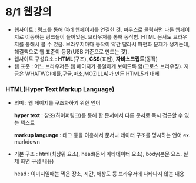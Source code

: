 # 8/1 웹강의

- 웹사이트 : 링크를 통해 여러 웹페이지를 연결한 것. 마우스로 클릭하면 다른 웹페이지로 이동하는 링크들이 들어있음. 브라우저를 통해 동작함. HTML 문서도 브라우저를 통해서 볼 수 있음. 브라우저마다 동작이 약간 달라서 파편화 문제가 생기는데, 해결책으로 웹 표준이 등장(USB 기준으로 만드는 것).
- 웹사이트 구성요소 : **HTML**(구조), **CSS**(표현), **자바스크립트**(동작)
- 웹 표준 : 어느 브라우저든 웹 페이지가 동일하게 보이도록 함(크로스 브라우징). 지금은 WHATWG(애플,구글,마소,MOZILLA)가 만든 HTML5가 대세

### **HTML(Hyper Text Markup Language)**

- 의미 : 웹 페이지를 구조화하기 위한 언어
  
  **hyper text** : 참조(하이퍼링크)를 통해 한 문서에서 다른 문서로 즉시 접근할 수 있는 텍스트
  
  **markup language** : 태그 등을 이용해서 문서나 데이터 구조를 명시하는 언어 ex. markdown

- 기본 구조 : html(최상위 요소), head(문서 메타데이터 요소), body(본문 요소. 실제 화면 구성 내용)
  
  head : 이미지일때는 찍은 장소, 시간, 해상도 등 브라우저에 나타나지 않는 내용 <title>, <html>, <link>, <script>…
  
  **요소 element** : 시작&종료태그와 내용으로 구성 <h1>contents<h1>
  
  내용이 없는 태그도 존재(닫는 태그 없는 경우) ex. br, hr, img, link…
  
  요소는 중첩될 수 있음
  
  **속성 attribute** : 경로와 크기와 같은 추가적인 정보를 제공하며 요소의 시작 태그에 작성. 보통 이름과 값이 한 쌍으로 존재
  
  태그와 상관없이 사용가능한 속성(HTML global attribute)
  
  -id : 문서 전체에서 유일한 고유 식별자 지정
  
  -class : 공백으로 구분된 해당 요소의 클래스 목록
  
  -data : 페이지에 개인 사용자 정의 데이터 저장
  
  **시맨틱 태그** : HTML 태그가 특정 목적 semantic value를 가지는 것. 코드의 가독성을 높일 수 있음. ex. header, nav, aside, section, article, footer
  
  **렌더링 rendering** : 웹사이트 코드를 사용자가 보게 되는 웹사이트로 바꾸는 과정
  
  **DOM 트리 (Document Object Model)** : html문서를 브라우저에서 렌더링 하기위한 구조

- HTML 문서 구조화
  
  HTML 요소는 **인라인**(글자처럼 취급, 줄바꿈x), **블록 요소**(한 줄 모두 사용, 줄바꿈o)로 나뉨
  
  ex. <a>, <br>, <span>, <p>, <div> …
  
  **form** : 정보를 서버에 제출하기 위해 사용하는 태그 ex. form action=”search” method=”GET”
  
  input: name, value, required ex. input type=”text” name=”q”. value는 기본값
  
  input label : label을 클릭해서 input을 활성화시킴. 사용자가 웹 환경에서 편하게 사용할 수 있음. <input>에 id 속성, <label>에 for 속성 활용. checkbox는 다중 선택일때, radio는 단일선택일때 사용

### CSS (Cascading Style Sheets)

의미 : 스타일을 지정하기 위한 언어

형식 : h1(선택자) { color(속성) : blue(값); }

- 정의 방법
  
  -인라인 : 해당 태그에 직접 style 속성 적음
  
  -내부 참조 : <head> 내 <style>에 작성
  
  -**외부 참조** : 외부 css 파일을 <head> 내 <link>를 통해 불러옴

- CSS selectors : 기본 선택자(전체 선택자, 요소 선택자, 클래스 선택자, id 선택자, 속성 선택자), 결합자(자손,자식 결합자, 형제 결합자), 의사 클래스

- **기본 선택자 selectors**
  
  -요소 선택자 : 태그를 직접 선택
  
  -클래스 선택자 : ‘.’로 시작. 해당 클래스가 적용된 항목 선택
  
  -id 선택자 : ‘#’로 시작. 해당 id가 적용된 항목 선택. 한 파일에 하나만 사용

- **결합자 combinators**
  
  -**자손 결합자** : **space** 공백을 통해 지정된 하위 항목 모두에 스타일 적용됨 ex. box p {~~~} 로 정의하면 box 하위의 모든 <p>에 적용됨
  
  -**자식 결합자** : ‘**>**’를 통해 지정된 요소 바로 밑에 있는 하위요소에만 스타일 적용됨 ex. box > p {~~~} 로 정의하면 box 바로 밑에 있는 <p>에만 적용됨
  
  -**인접형제 결합자** : ‘**+**’를 통해 지정된 요소 바로 밑에 있는 요소( 하위요소x)에만 스타일 적용됨. ex. box + p {~~~}로 정의하면 box 바로 밑에 있는 <p>에 적용되는데, <p>는 하위요소가 아니라 동일 depth에 있어야함
  
  -**일반형제 결합자** : ‘**~**’를 통해 지정된 요소 하위 모든 요소(하위요소x)에 적용됨 ex. box ~ p {~~~}로 정의하면 box 하위에 있는 모든 동일 depth <p>에 적용됨
  
  우선 순위는 범위가 좁을수록 강함
  
  (!important로 정한 요소) > 인라인 > id > class >요소. 겹칠 때는 더 나중에 적은 코드 적용됨
  
  상속을 통해 부모 요소의 속성 자식 태그한테 넘김. text 관련 font, color, text-align 등. cf. box model 관련 요소, position 관련 요소, 여백, 레이아웃은 상속 안됨

- CSS 기본 스타일
  
  픽셀 : 크기는 변하지 않기에 고정적인 단위
  
  % : 가변적인 레이아웃에서 사용
  
  em : 부모 요소에 대한 상속의 영향 받음. 상대적인 사이즈
  
  rem : 최상위 요소의 사이즈 기준으로 배수 단위를 가짐. 상속 영향 없음. 폰트 기본값 16px
  
  viewport : 디바이스의 크기 기준으로 상대적 사이즈 결정됨. 50vw 화면 절반
  
  색상 : 색상 키워드, RGB, HSL

- CSS box model : 모든 요소는 네모이고 위에서 아래로, 왼쪽에서 오른쪽으로 쌓인다(=normal flow)
  
  **content**, **padding**(content와 border 사이), **border**, **margin**(border 바깥 여백)
  
  margin은 위(top)부터 시계방향대로, 값이 없으면 대칭

- CSS Display
  
  -인라인 : span, a, img, input label, b, em, i, strong. width, height, margin top,bottom 못정함
  
  -블록레벨 : div, ul, ol, li, p, hr, form…
  
  -inline-block : inline처럼 한줄에 표시하고, block처럼 width, height, margin 정할 수 있음
  
  -none : 화면에 표시하지 않고 공간조차 부여되지 않음. cf. visibility: hidden 공간은 차지하지만 화면에 표시되지 않음

- CSS position
  
  -relative : 자기 자신의 staic(기본 값. normal flow. 좌측상단) 기준으로 이동
  
  -absolute : normal flow에서 벗어나서 공간을 차지하지 않음. 부모 기준으로 이동
  
  -fixed : normal flow에서 벗어나서 공간을 차지하지 않음. viewport 기준으로 이동
  
  -sticky : static 처럼 움직이다가 스크롤 위치 임계점에 이르면 fixed처럼 화면에 고정됨
